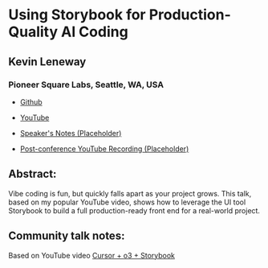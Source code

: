 # Using Storybook for Production-Quality AI Coding 

## Kevin Leneway
### Pioneer Square Labs, Seattle, WA, USA 
- [Github](https://github.com/kleneway) 
- [YouTube](https://www.youtube.com/@kevinleneway2290)

- [Speaker's Notes (Placeholder)]()
- [Post-conference YouTube Recording (Placeholder)]()
## Abstract: 

Vibe coding is fun, but quickly falls apart as your project grows. This talk, based on my popular YouTube video, shows how to leverage the UI tool Storybook to build a full production-ready front end for a real-world project.
## Community talk notes: 
Based on YouTube video [Cursor + o3 + Storybook]()